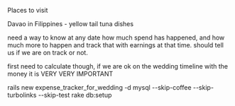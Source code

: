 Places to visit

Davao in Filippines - yellow tail tuna dishes

need a way to know at any date how much spend has happened, and how much more to happen
and track that with earnings at that time. should tell us if we are on track or not.

first need to calculate though, if we are ok on the wedding timeline with the money
it is VERY VERY IMPORTANT

rails new expense_tracker_for_wedding -d mysql --skip-coffee --skip-turbolinks  --skip-test
rake db:setup

